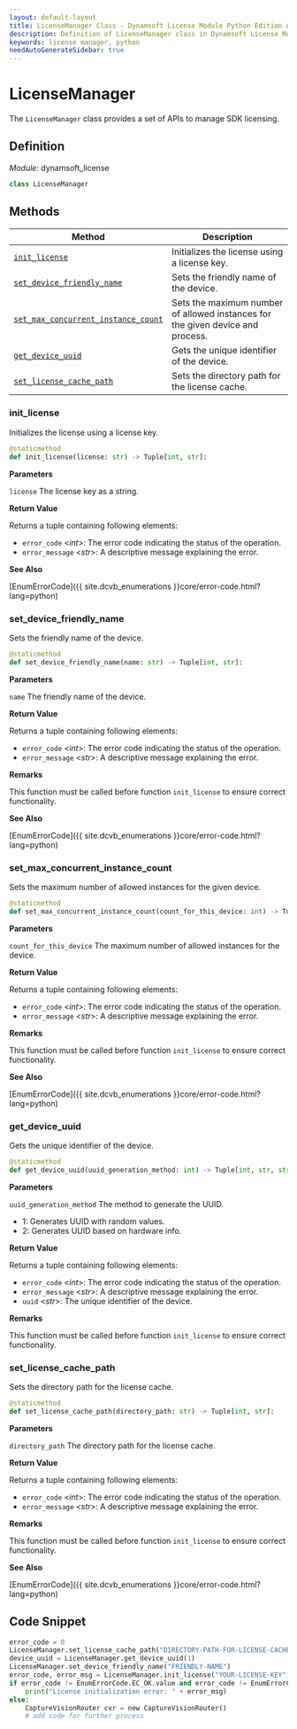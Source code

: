 ```yaml
---
layout: default-layout
title: LicenseManager Class - Dynamsoft License Module Python Edition API Reference
description: Definition of LicenseManager class in Dynamsoft License Module Python Edition.
keywords: license manager, python
needAutoGenerateSidebar: true
---
```


# LicenseManager

The `LicenseManager` class provides a set of APIs to manage SDK licensing.

## Definition

*Module:* dynamsoft_license

```python
class LicenseManager
```

## Methods

| Method               | Description |
|----------------------|-------------|
| [`init_license`](#init_license) | Initializes the license using a license key. |
| [`set_device_friendly_name`](#set_device_friendly_name) | Sets the friendly name of the device. |
| [`set_max_concurrent_instance_count`](#set_max_concurrent_instance_count) | Sets the maximum number of allowed instances for the given device and process. |
| [`get_device_uuid`](#get_device_uuid) | Gets the unique identifier of the device. |
| [`set_license_cache_path`](#set_license_cache_path) | Sets the directory path for the license cache. |

### init_license

Initializes the license using a license key.

```python
@staticmethod
def init_license(license: str) -> Tuple[int, str]:
```

**Parameters**

`license` The license key as a string.

**Return Value**

Returns a tuple containing following elements:
- `error_code` <*int*>: The error code indicating the status of the operation.
- `error_message` <*str*>: A descriptive message explaining the error.

**See Also**

[EnumErrorCode]({{ site.dcvb_enumerations }}core/error-code.html?lang=python)

### set_device_friendly_name

Sets the friendly name of the device.

```python
@staticmethod
def set_device_friendly_name(name: str) -> Tuple[int, str]:
```

**Parameters**

`name` The friendly name of the device.

**Return Value**

Returns a tuple containing following elements:
- `error_code` <*int*>: The error code indicating the status of the operation.
- `error_message` <*str*>: A descriptive message explaining the error.

**Remarks**

This function must be called before function `init_license` to ensure correct functionality.

**See Also**

[EnumErrorCode]({{ site.dcvb_enumerations }}core/error-code.html?lang=python)

### set_max_concurrent_instance_count

Sets the maximum number of allowed instances for the given device.

```python
@staticmethod
def set_max_concurrent_instance_count(count_for_this_device: int) -> Tuple[int, str]:
```

**Parameters**

`count_for_this_device` The maximum number of allowed instances for the device.

**Return Value**

Returns a tuple containing following elements:
- `error_code` <*int*>: The error code indicating the status of the operation.
- `error_message` <*str*>: A descriptive message explaining the error.

**Remarks**

This function must be called before function `init_license` to ensure correct functionality.

**See Also**

[EnumErrorCode]({{ site.dcvb_enumerations }}core/error-code.html?lang=python)

### get_device_uuid

Gets the unique identifier of the device.

```python
@staticmethod
def get_device_uuid(uuid_generation_method: int) -> Tuple[int, str, str]:
```

**Parameters**

`uuid_generation_method` The method to generate the UUID.

- 1: Generates UUID with random values.
- 2: Generates UUID based on hardware info.

**Return Value**

Returns a tuple containing following elements:
- `error_code` <*int*>: The error code indicating the status of the operation.
- `error_message` <*str*>: A descriptive message explaining the error.
- `uuid` <*str*>: The unique identifier of the device.

**Remarks**

This function must be called before function `init_license` to ensure correct functionality.

### set_license_cache_path

Sets the directory path for the license cache.

```python
@staticmethod
def set_license_cache_path(directory_path: str) -> Tuple[int, str]:
```

**Parameters**

`directory_path` The directory path for the license cache.

**Return Value**

Returns a tuple containing following elements:
- `error_code` <*int*>: The error code indicating the status of the operation.
- `error_message` <*str*>: A descriptive message explaining the error.

**Remarks**

This function must be called before function `init_license` to ensure correct functionality.

**See Also**

[EnumErrorCode]({{ site.dcvb_enumerations }}core/error-code.html?lang=python)

## Code Snippet

```python
error_code = 0
LicenseManager.set_license_cache_path("DIRECTORY-PATH-FOR-LICENSE-CACHE")
device_uuid = LicenseManager.get_device_uuid(1)
LicenseManager.set_device_friendly_name("FRIENDLY-NAME")
error_code, error_msg = LicenseManager.init_license("YOUR-LICENSE-KEY")
if error_code != EnumErrorCode.EC_OK.value and error_code != EnumErrorCode.EC_LICENSE_CACHE_USED.value:
    print("License initialization error: " + error_msg)
else:
    CaptureVisionRouter cvr = new CaptureVisionRouter()
    # add code for further process
```
